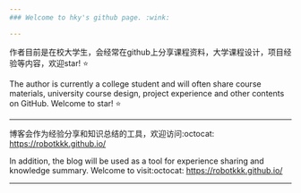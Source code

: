 ```yaml
---
### Welcome to hky's github page. :wink:

---
```


作者目前是在校大学生，会经常在github上分享课程资料，大学课程设计，项目经验等内容，欢迎star! :star:

The author is currently a college student and will often share course materials, university course design, project experience and other contents on GitHub. Welcome to star! :star:

---

博客会作为经验分享和知识总结的工具，欢迎访问:octocat: https://robotkkk.github.io/ 

In addition, the blog will be used as a tool for experience sharing and knowledge summary. Welcome to visit:octocat: https://robotkkk.github.io/ 

---
